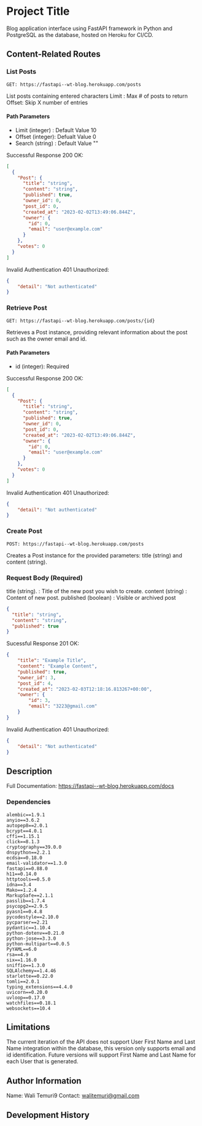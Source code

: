 # Project Title

Blog application interface using FastAPI framework in Python and PostgreSQL as the database, hosted on Heroku for CI/CD.

## Content-Related Routes

### List Posts
```
GET: https://fastapi--wt-blog.herokuapp.com/posts
```
List posts containing entered characters Limit : Max # of posts to return Offset: Skip X number of entries

#### Path Parameters

* Limit (integer) : Default Value 10
* Offset (integer): Defualt Value 0
* Search (string) : Default Value ""

Successful Response 200 OK:

```JSON
[
  {
    "Post": {
      "title": "string",
      "content": "string",
      "published": true,
      "owner_id": 0,
      "post_id": 0,
      "created_at": "2023-02-02T13:49:06.844Z",
      "owner": {
        "id": 0,
        "email": "user@example.com"
      }
    },
    "votes": 0
  }
]
```
Invalid Authentication 401 Unauthorized:

```JSON
{
    "detail": "Not authenticated"
}
```

### Retrieve Post

```
GET: https://fastapi--wt-blog.herokuapp.com/posts/{id}
```
Retrieves a Post instance, providing relevant information about the post such as the owner email and id.

#### Path Parameters

* id (integer): Required

Successful Response 200 OK:

```JSON
[
  {
    "Post": {
      "title": "string",
      "content": "string",
      "published": true,
      "owner_id": 0,
      "post_id": 0,
      "created_at": "2023-02-02T13:49:06.844Z",
      "owner": {
        "id": 0,
        "email": "user@example.com"
      }
    },
    "votes": 0
  }
]
```
Invalid Authentication 401 Unauthorized:

```JSON
{
    "detail": "Not authenticated"
}
```

### Create Post

```
POST: https://fastapi--wt-blog.herokuapp.com/posts
```

Creates a Post instance for the provided parameters: title (string) and content (string).

### Request Body (Required)

title (string).     : Title of the new post you wish to create.
content (string)    : Content of new post.
published (boolean) : Visible or archived post

```JSON
{
  "title": "string",
  "content": "string",
  "published": true
}
```

Sucessful Response 201 OK: 
```JSON
{
    "title": "Example Title",
    "content": "Example Content",
    "published": true,
    "owner_id": 3,
    "post_id": 4,
    "created_at": "2023-02-03T12:18:16.813267+00:00",
    "owner": {
        "id": 3,
        "email": "3223@gmail.com"
    }
}
```
Invalid Authentication 401 Unauthorized:

```JSON
{
    "detail": "Not authenticated"
}
```

## Description

Full Documentation:
https://fastapi--wt-blog.herokuapp.com/docs

### Dependencies

```
alembic==1.9.1
anyio==3.6.2
autopep8==2.0.1
bcrypt==4.0.1
cffi==1.15.1
click==8.1.3
cryptography==39.0.0
dnspython==2.2.1
ecdsa==0.18.0
email-validator==1.3.0
fastapi==0.88.0
h11==0.14.0
httptools==0.5.0
idna==3.4
Mako==1.2.4
MarkupSafe==2.1.1
passlib==1.7.4
psycopg2==2.9.5
pyasn1==0.4.8
pycodestyle==2.10.0
pycparser==2.21
pydantic==1.10.4
python-dotenv==0.21.0
python-jose==3.3.0
python-multipart==0.0.5
PyYAML==6.0
rsa==4.9
six==1.16.0
sniffio==1.3.0
SQLAlchemy==1.4.46
starlette==0.22.0
tomli==2.0.1
typing_extensions==4.4.0
uvicorn==0.20.0
uvloop==0.17.0
watchfiles==0.18.1
websockets==10.4

```

## Limitations

The current iteration of the API does not support User First Name and Last Name integration within the database, this version only supports email and id identification. Future versions will support
First Name and Last Name for each User that is generated.

## Author Information

Name: Wali Temuri9
Contact: walitemuri@gmail.com

## Development History
